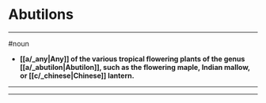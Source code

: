 # Abutilons
---
#noun
- **[[a/_any|Any]] of the various tropical flowering plants of the genus [[a/_abutilon|Abutilon]], such as the flowering maple, Indian mallow, or [[c/_chinese|Chinese]] lantern.**
---
---

